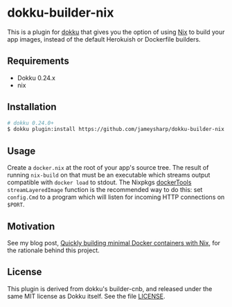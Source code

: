 # dokku-builder-nix

This is a plugin for [dokku][] that gives you the option of using [Nix][] to
build your app images, instead of the default Herokuish or Dockerfile builders.

[dokku]: http://dokku.viewdocs.io/dokku/
[Nix]: https://nixos.org/

## Requirements

- Dokku 0.24.x
- nix

## Installation

```sh
# dokku 0.24.0+
$ dokku plugin:install https://github.com/jameysharp/dokku-builder-nix.git
```

## Usage

Create a `docker.nix` at the root of your app's source tree. The result of
running `nix-build` on that must be an executable which streams output
compatible with `docker load` to stdout. The Nixpkgs [dockerTools][]
`streamLayeredImage` function is the recommended way to do this: set
`config.Cmd` to a program which will listen for incoming HTTP connections on
`$PORT`.

[dockerTools]: https://nixos.org/manual/nixpkgs/stable/#sec-pkgs-dockerTools

## Motivation

See my blog post, [Quickly building minimal Docker containers with Nix][blog],
for the rationale behind this project.

[blog]: https://jamey.thesharps.us/2021/02/03/docker-containers-nix/

## License

This plugin is derived from dokku's builder-cnb, and released under the same
MIT license as Dokku itself. See the file [LICENSE](LICENSE).
